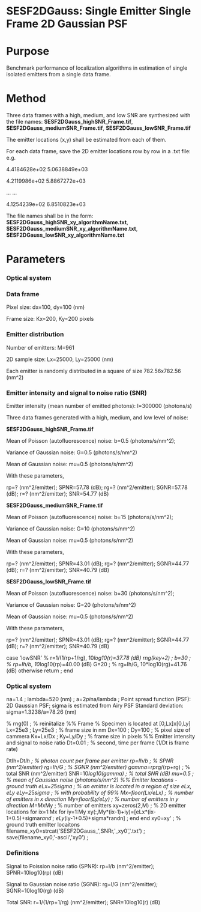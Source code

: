 # SESF2DGauss: Single Emitter Single Frame 2D Gaussian PSF

# Purpose
Benchmark performance of localization algorithms in estimation of single isolated emitters from a single data frame. 

# Method
Three data frames with a high, medium, and low SNR are synthesized with the file names: **SESF2DGauss_highSNR_Frame.tif**, **SESF2DGauss_mediumSNR_Frame.tif**, **SESF2DGauss_lowSNR_Frame.tif**

The emitter locations (x,y) shall be estimated from each of them. 

For each data frame, save the 2D emitter locations row by row in a .txt file: e.g.

4.4184628e+02   5.0638849e+03

4.2119986e+02   5.8867272e+03

... ...

4.1254239e+02   6.8510823e+03

The file names shall be in the form: **SESF2DGauss_highSNR_xy_algorithmName.txt**, **SESF2DGauss_mediumSNR_xy_algorithmName.txt**, **SESF2DGauss_lowSNR_xy_algorithmName.txt**

# Parameters
### Optical system 

### Data frame

Pixel size: dx=100, dy=100 (nm)

Frame size: Kx=200, Ky=200 pixels


### Emitter distribution 
Number of emitters: M=961

2D sample size: Lx=25000, Ly=25000 (nm)

Each emitter is randomly distributed in a square of size 782.56x782.56 (nm^2)

### Emitter intensity and signal to noise ratio (SNR)
Emitter intensity (mean number of emitted photons): I=300000 (photons/s)

Three data frames generated with a high, medium, and low level of noise:  

**SESF2DGauss_highSNR_Frame.tif** 

Mean of Poisson (autofluorescence) noise: b=0.5 (photons/s/nm^2); 

Variance of Gaussian noise: G=0.5 (photons/s/nm^2) 

Mean of Gaussian noise: mu=0.5 (photons/s/nm^2) 

With these parameters, 

rp=? (nm^2/emitter); SPNR=57.78 (dB); rg=? (nm^2/emitter); SGNR=57.78 (dB); r=? (nm^2/emitter); SNR=54.77 (dB)

**SESF2DGauss_mediumSNR_Frame.tif** 

Mean of Poisson (autofluorescence) noise: b=15 (photons/s/nm^2); 

Variance of Gaussian noise: G=10 (photons/s/nm^2) 

Mean of Gaussian noise: mu=0.5 (photons/s/nm^2) 

With these parameters, 

rp=? (nm^2/emitter); SPNR=43.01 (dB); rg=? (nm^2/emitter); SGNR=44.77 (dB); r=? (nm^2/emitter); SNR=40.79 (dB)

**SESF2DGauss_lowSNR_Frame.tif** 

Mean of Poisson (autofluorescence) noise: b=30 (photons/s/nm^2); 

Variance of Gaussian noise: G=20 (photons/s/nm^2) 

Mean of Gaussian noise: mu=0.5 (photons/s/nm^2) 

With these parameters, 

rp=? (nm^2/emitter); SPNR=43.01 (dB); rg=? (nm^2/emitter); SGNR=44.77 (dB); r=? (nm^2/emitter); SNR=40.79 (dB)



case 'lowSNR'     % r=1/(1/rp+1/rg), 10*log10(r)=37.78 (dB)
    rng(key+2) ;
    b=30 ;          % rp=Ih/b, 10*log10(rp)=40.00 (dB)
    G=20 ;          % rg=Ih/G, 10*log10(rg)=41.76 (dB)
  otherwise
    return ;
end



### Optical system
na=1.4 ; lambda=520 (nm) ; a=2*pi*na/lambda ; 
Point spread function (PSF): 2D Gaussian PSF; sigma is estimated from Airy PSF
Standard deviation: sigma=1.3238/a=78.26 (nm)


% rng(0) ;            % reiniitalize 
%% Frame 
% Specimen is located at [0,Lx]x[0,Ly]
Lx=25e3 ; Ly=25e3 ;   % frame size in nm
Dx=100 ; Dy=100 ;     % pixel size of cammera
Kx=Lx/Dx ; Ky=Ly/Dy ; % frame size in pixels
%% Emitter intensity and signal to noise ratio
Dt=0.01 ;             % second, time per frame (1/Dt is frame rate) 

DtIh=Dt*Ih ;          % photon count per frame per emitter 
rp=Ih/b ;             % SPNR (nm^2/emitter) 
rg=Ih/G ;             % SGNR (nm^2/emitter) 
gamma=rp*rg/(rp+rg) ; % total SNR (nm^2/emitter) 
SNR=10*log10(gamma) ; % total SNR (dB)
mu=0.5 ;              % mean of Gaussian noise (photons/s/nm^2)
%% Emitter locations - ground truth
eLx=2*5*sigma ;       % an emitter is located in a region of size eLx, eLy
eLy=2*5*sigma ;       % with probability of 99% 
Mx=floor(Lx/eLx) ;    % number of emitters in x direction
My=floor(Ly/eLy) ;    % number of emitters in y direction
M=Mx*My ;             % number of emitters
xy=zeros(2,M) ;       % 2D emitter locations 
for ix=1:Mx
  for iy=1:My
    xy(:,My*(ix-1)+iy)=[eLx*(ix-1+0.5)+sigma*rand ; eLy*(iy-1+0.5)+sigma*randn] ; 
  end
end
xy0=xy' ;             % ground truth emitter locaitons 
filename_xy0=strcat('SESF2DGauss_',SNRr,'_xy0','.txt') ; 
save(filename_xy0,'-ascii','xy0') ;

### Definitions 
Signal to Poission noise ratio (SPNR): rp=I/b (nm^2/emitter); SPNR=10log10(rp) (dB) 

Signal to Gaussian noise ratio (SGNR): rg=I/G (nm^2/emitter); SGNR=10log10(rg) (dB) 

Total SNR: r=1/(1/rp+1/rg) (nm^2/emitter); SNR=10log10(r) (dB) 
